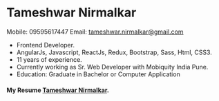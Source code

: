 # Tameshwar Nirmalkar #
  Mobile: 09595617447
  Email: tameshwar.nirmalkar@gmail.com
  
* Frontend Developer.
* AngularJs, Javascript, ReactJs, Redux, Bootstrap, Sass, Html, CSS3.
* 11 years of experience.
* Currently working as Sr. Web Developer with Mobiquity India Pune.
* Education: Graduate in Bachelor or Computer Application
#### My Resume [Tameshwar Nirmalkar](https://github.com/TameshwarNirmalkar/My-profile/blob/master/Updated_Resume.doc "Tameshwar Nirmalkar").
